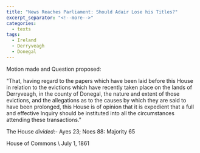 ```yaml
---
title: "News Reaches Parliament: Should Adair Lose his Titles?"
excerpt_separator: "<!--more-->"
categories:
  - texts
tags:
  - Ireland
  - Derryveagh
  - Donegal
---
```

Motion made and Question proposed:

"That, having regard to the papers which have been laid before this House in relation to the evictions which have recently taken place on the lands of Derryveagh, in the county of Donegal, the nature and extent of those evictions, and the allegations as to the causes by which they are said to have been prolonged, this House is of opinion that it is expedient that a full and effective Inquiry should be instituted into all the circumstances attending these transactions."
<!--more-->
The House _divided_:- Ayes 23; Noes 88: Majority 65

House of Commons    \\
July 1, 1861    
